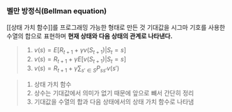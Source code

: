 ### 벨만 방정식(Bellman equation)
[[상태 가치 함수]]를 프로그래밍 가능한 형태로 만든 것
기대값을 시그마 기호를 사용한 수열의 합으로 표현하며 **현재 상태와 다음 상태의 관계로 나타낸다.**
> 1. $v(s) = E[R_{t+1} + \gamma v(S_{t+1}) | S_t = s]$
> 2. $v(s) = R_{t+1} + \gamma E[v(S_{t+1}) | S_t = s]$
> 3. $v(s) = R_{t+1} + \gamma \sum_{s'\in S}P_{ss'}v(s')$

> 1. 상태 가치 함수
> 2. 상수는 기대값에서 의미가 없기 때문에 앞으로 뺴서 간단히 정리
> 3. 기대값을 수열의 합과 다음 상태에서의 상태 가치 함수로 나타냄